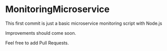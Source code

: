 # MonitoringMicroservice

This first commit is just a basic microservice monitoring script with Node.js

Improvements should come soon.

Feel free to add Pull Requests.